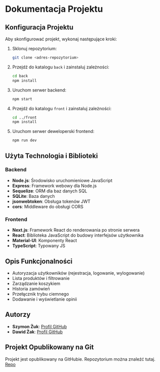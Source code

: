 # Dokumentacja Projektu

## Konfiguracja Projektu

Aby skonfigurować projekt, wykonaj następujące kroki:

1. Sklonuj repozytorium:
    ```sh
    git clone <adres-repozytorium>
    ```
2. Przejdź do katalogu `back` i zainstaluj zależności:
    ```sh
    cd back
    npm install
    ```
3. Uruchom serwer backend:
    ```sh
    npm start
    ```
4. Przejdź do katalogu `front` i zainstaluj zależności:
    ```sh
    cd ../front
    npm install
    ```
5. Uruchom serwer deweloperski frontend:
    ```sh
    npm run dev
    ```

## Użyta Technologia i Biblioteki

### Backend
- **Node.js**: Środowisko uruchomieniowe JavaScript
- **Express**: Framework webowy dla Node.js
- **Sequelize**: ORM dla baz danych SQL
- **SQLite**: Baza danych
- **jsonwebtoken**: Obsługa tokenów JWT
- **cors**: Middleware do obsługi CORS

### Frontend
- **Next.js**: Framework React do renderowania po stronie serwera
- **React**: Biblioteka JavaScript do budowy interfejsów użytkownika
- **Material-UI**: Komponenty React
- **TypeScript**: Typowany JS

## Opis Funkcjonalności

- Autoryzacja użytkowników (rejestracja, logowanie, wylogowanie)
- Lista produktów i filtrowanie
- Zarządzanie koszykiem
- Historia zamówień
- Przełącznik trybu ciemnego
- Dodawanie i wyświetlanie opinii

## Autorzy

- **Szymon Żuk**: [Profil GitHub](https://github.com/lythx)
- **Dawid Żak**: [Profil GitHub](https://github.com/depebul)

## Projekt Opublikowany na Git

Projekt jest opublikowany na GitHubie. Repozytorium można znaleźć tutaj. [Repo](https://github.com/lythx/wdai-projekt)
